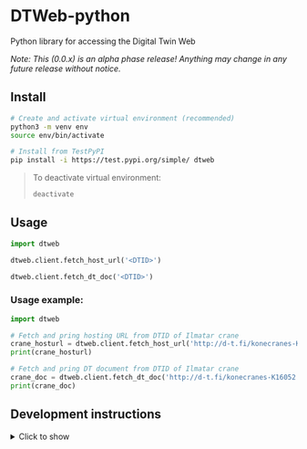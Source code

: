 # DTWeb-python
Python library for accessing the Digital Twin Web

*Note: This (0.0.x) is an alpha phase release! Anything may change in any future release without notice.*

## Install

```sh
# Create and activate virtual environment (recommended)
python3 -m venv env
source env/bin/activate

# Install from TestPyPI
pip install -i https://test.pypi.org/simple/ dtweb
```

> To deactivate virtual environment:
> ```sh
> deactivate
> ```

## Usage

```python
import dtweb

dtweb.client.fetch_host_url('<DTID>')

dtweb.client.fetch_dt_doc('<DTID>')
```

### Usage example:
```python
import dtweb

# Fetch and pring hosting URL from DTID of Ilmatar crane
crane_hosturl = dtweb.client.fetch_host_url('http://d-t.fi/konecranes-K16052')
print(crane_hosturl)

# Fetch and pring DT document from DTID of Ilmatar crane
crane_doc = dtweb.client.fetch_dt_doc('http://d-t.fi/konecranes-K16052')
print(crane_doc)
```

## Development instructions

<details>
<summary>Click to show</summary>

OS: Ubuntu 20.04 WSL (Ubuntu 20.04.1 LTS (GNU/Linux 4.4.0-18362-Microsoft x86_64))

### Setup new computer

> Hint: You can just copy and paste this whole code block to terminal. Dirty but works.

```sh
# Clone repository
git clone https://github.com/juusoautiosalo/dtweb-python.git

# Change directory
cd dtweb-python

# Create virtual environment (recommended)
python3 -m venv env

# Activate virtual environment (recommended)
source env/bin/activate

# Install python package builder
pip install build

# Build the dtweb package
python3 -m build

# Uninstall earlier installation (required if earlier install with same/higher version number exists)
pip uninstall dtweb

# Install package (edit version number if needed)
pip install dist/dtweb-0.0.1-py3-none-any.whl

# Show library info (optional)
pip show dtweb
```

### Uploading to TestPyPI

```sh
# Install twine
pip install twine

# Upload to test repository (You will need TestPyPI credentials for this)
twine upload --repository testpypi dist/*
```

> To deactivate virtual environment:
> ```sh
> deactivate
> ```

</details>
